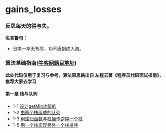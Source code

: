 # gains_losses
### 反思每天的得与失。
**名言警句：**
- 日拱一卒无有尽，功不唐捐终入海。

### 算法基础指南([牛客网题目地址](ndowcoder.com/practice/05e57ce2cd8e4a1eae8c3b0a7e9886be?tpId=101&tqId=33073&tPage=1&rp=1&ru=/ta/programmer-code-interview-guide&qru=/ta/programmer-code-interview-guide/question-ranking))
**此处代码仅用于复习与参考，算法原思路出自 左程云著《程序员代码面试指南》，推荐大家去学习**

#### 第一章 栈与队列
* 1-1 [设计getMin功能的](https://www.nowcoder.com/practice/05e57ce2cd8e4a1eae8c3b0a7e9886be?tpId=101&tqId=33073&tPage=1&rp=1&ru=/ta/programmer-code-interview-guide&qru=/ta/programmer-code-interview-guide/question-ranking)
* 1-2 [由两个栈组成的队列](https://www.nowcoder.com/practice/6bc058b32ee54a5fa18c62f29bae9863?tpId=101&tqId=33074&tPage=1&rp=1&ru=/ta/programmer-code-interview-guide&qru=/ta/programmer-code-interview-guide/question-ranking)
* 1-3 [用递归函数与栈操作逆序一个栈](https://www.nowcoder.com/practice/1de82c89cc0e43e9aa6ee8243f4dbefd?tpId=101&tqId=33075&tPage=1&rp=1&ru=/ta/programmer-code-interview-guide&qru=/ta/programmer-code-interview-guide/question-ranking)
* 1-5 [用一个栈实现另外一个栈排序](https://www.nowcoder.com/practice/ff8cba64e7894c5582deafa54cca8ff2?tpId=101&tqId=33081&tPage=1&rp=1&ru=/ta/programmer-code-interview-guide&qru=/ta/programmer-code-interview-guide/question-ranking)

